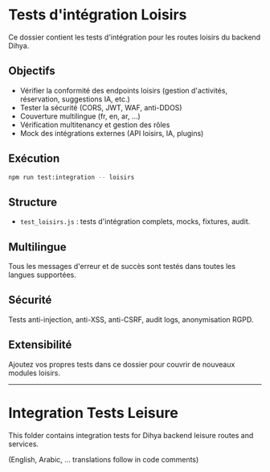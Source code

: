 # Tests d'intégration Loisirs

Ce dossier contient les tests d'intégration pour les routes loisirs du backend Dihya.

## Objectifs
- Vérifier la conformité des endpoints loisirs (gestion d'activités, réservation, suggestions IA, etc.)
- Tester la sécurité (CORS, JWT, WAF, anti-DDOS)
- Couverture multilingue (fr, en, ar, ...)
- Vérification multitenancy et gestion des rôles
- Mock des intégrations externes (API loisirs, IA, plugins)

## Exécution

```bash
npm run test:integration -- loisirs
```

## Structure
- `test_loisirs.js` : tests d'intégration complets, mocks, fixtures, audit.

## Multilingue
Tous les messages d'erreur et de succès sont testés dans toutes les langues supportées.

## Sécurité
Tests anti-injection, anti-XSS, anti-CSRF, audit logs, anonymisation RGPD.

## Extensibilité
Ajoutez vos propres tests dans ce dossier pour couvrir de nouveaux modules loisirs.

---

# Integration Tests Leisure

This folder contains integration tests for Dihya backend leisure routes and services.

(English, Arabic, ... translations follow in code comments)
